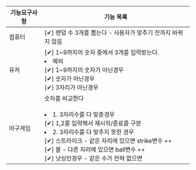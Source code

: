 | 기능요구사항  | 기능 목록                                                                                                                                                                                                      |    
|---------|------------------------------------------------------------------------------------------------------------------------------------------------------------------------------------------------------------|
| 컴퓨터 | [✔] 랜덤 수 3개를 뽑는다 - 사용자가 맞추기 전까지 바뀌지 않음                                                                                                                                                                     
| 유저   | [✔] 1~9까지의 숫자 중에서 3개를 입력받는다.<br/><li>예외</li> [✔] 1~9까지의 숫자가 아닌경우<br/> [✔] 숫자가 아닌경우<br/>   [✔] 3자리가 아닌경우<br/>                                                                                               |
| 야구게임   | 숫자를 비교한다<br><br> <li> 1. 3자리수를 다 맞춘경우<br></li>  [✔] 1,2를 입력해서 재시작/종료를 구분<li> 2. 3자리수를 다 맞추지 못한 경우 </li> [✔] 스트라이크 - 같은 자리에 있으면 strike변수 ++ <br/>[✔] 볼 - 다른 자리에 있으면 ball변수 ++ <br/>[✔] 낫싱인경우 - 같은 수가 전혀 없으면 |

